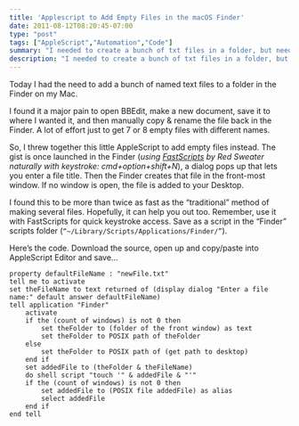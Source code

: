 ```yaml
---
title: 'Applescript to Add Empty Files in the macOS Finder'
date: 2011-08-12T08:20:45-07:00
type: "post"
tags: ["AppleScript","Automation","Code"]
summary: "I needed to create a bunch of txt files in a folder, but needed a way to do it quickly."
description: "I needed to create a bunch of txt files in a folder, but needed a way to do it quickly. This is how I did it."
---
```

Today I had the need to add a bunch of named text files to a folder in the Finder on my Mac.

I found it a major pain to open BBEdit, make a new document, save it to where I wanted it, and then manually copy & rename the file back in the Finder. A lot of effort just to get 7 or 8 empty files with different names.

So, I threw together this little AppleScript to add empty files instead. The gist is once launched in the Finder (_using [FastScripts](https://redsweater.com/fastscripts) by Red Sweater naturally with keystroke: cmd+option+shift+N_), a dialog pops up that lets you enter a file title. Then the Finder creates that file in the front-most window. If no window is open, the file is added to your Desktop.

I found this to be more than twice as fast as the “traditional” method of making several files. Hopefully, it can help you out too. Remember, use it with FastScripts for quick keystroke access. Save as a script in the “Finder” scripts folder (`“~/Library/Scripts/Applications/Finder/”`).

Here’s the code. Download the source, open up and copy/paste into AppleScript Editor and save…

```applescript
property defaultFileName : "newFile.txt"
tell me to activate
set theFileName to text returned of (display dialog "Enter a file name:" default answer defaultFileName)
tell application "Finder"
    activate
    if the (count of windows) is not 0 then
        set theFolder to (folder of the front window) as text
        set theFolder to POSIX path of theFolder
    else
        set theFolder to POSIX path of (get path to desktop)
    end if
    set addedFile to (theFolder & theFileName)
    do shell script "touch '" & addedFile & "'"
    if the (count of windows) is not 0 then
        set addedFile to (POSIX file addedFile) as alias
        select addedFile
    end if
end tell
```